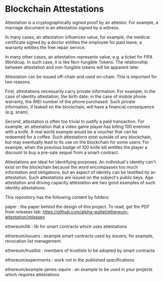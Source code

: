 # Blockchain Attestations

Attestation is a cryptographically signed proof by an attestor. For example, a marriage document is an attestation signed by a witness.

In many cases, an attestation influences value, for example, the medical certificate signed by a doctor entitles the employee for paid leave; a warranty entitles the free repair service.

In many other cases, an attestation represents value, e.g. a ticket for FIFA Worldcup. In such case, it is like Non-fungible Tokens. The relationship between attestation and non-fungible tokens will be apparent later.

Attestation can be issued off-chain and used on-chain. This is important for two reasons.

First, attestations necessarily carry private information. For example, in the case of identity attestation, the birth date; in the case of mobile phone warranty, the IMEI number of the phone purchased. Such private information, if leaked on the blockchain, will have a financial consequence (e.g. scam).

Second, attestation is often too trivial to justify a paid transaction. For example, an attestation that a video game player has killing 100 enemies with a knife. A real world example would be a voucher that can be redeemed for a coffee. Such attestations exist outside of any blockchain, but may eventually lead to its use on the blockchain for some users. For example, when the previous badge of 100 knife kill entitles the player a discount to buy a pre-sale sequel from a smart-contract.

Attestations are ideal for identifying purposes. An individual's identity can't exist on the blockchain because the word encompasses too much information and obligations, but an aspect of identity can be testified by an attestation. Such attestations are issued on the subject's public keys. Age attestation and driving capacity attestation are two good examples of such identity attestations.

This repository has the following content by folders:

paper
: the paper behind the design of this project. To read, get the PDF from releases tab: https://github.com/alpha-wallet/ethereum-attestation/releases

ethereum/lib
: lib for smart contracts which uses attestations

ethereum/issuers
: example smart contracts used by issuers, for example, revocation list management.

ethereum/trustlist
: members of trustlists to be adopted by smart contracts

ethereum/experiments
: work not in the published specifications

ethereum/example-james-squire
: an example to be used in your projects which requires attestations
